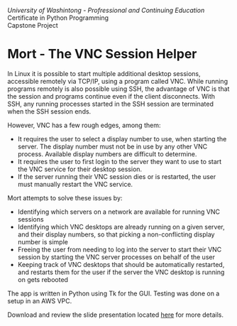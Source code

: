 *University of Washintong - Profressional and Continuing Education*  
Certificate in Python Programming  
Capstone Project  


# **Mort - The VNC Session Helper**

In Linux it is possible to start multiple additional desktop sessions, accessible remotely via TCP/IP, using a program called VNC. While running programs remotely is also possible using SSH, the advantage of VNC is that the session and programs continue even if the client disconnects. With SSH, any running processes started in the SSH session are terminated when the SSH session ends.  

However, VNC has a few rough edges, among them:
+ It requires the user to select a display number to use, when starting the server. The display number must not be in use by any other VNC process. Available display numbers are difficult to determine.
+ It requires the user to first login to the server they want to use to start the VNC service for their desktop session.
+ If the server running their VNC session dies or is restarted, the user must manually restart the VNC service.

Mort attempts to solve these issues by:
+ Identifying which servers on a network are available for running VNC sessions
+ Identifying which VNC desktops are already running on a given server, and their display numbers, so that picking a non-conflicting display number is simple
+ Freeing the user from needing to log into the server to start their VNC session by starting the VNC server processes on behalf of the user
+ Keeping track of VNC desktops that should be automatically restarted, and restarts them for the user if the server the VNC desktop is running on gets rebooted

The app is written in Python using Tk for the GUI.
Testing was done on a setup in an AWS VPC.

Download and review the slide presentation located [here](./final_proj_presentation/mort.odp) for more details.
